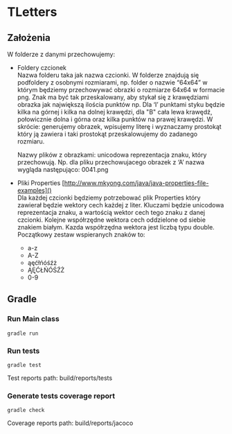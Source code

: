 # TLetters

## Założenia

W folderze z danymi przechowujemy:

- Foldery czcionek<br/>
  Nazwa folderu taka jak nazwa czcionki. W folderze znajdują się podfoldery z osobnymi rozmiarami, np. folder o nazwie “64x64” w którym będziemy przechowywać obrazki o rozmiarze 64x64 w formacie png.
  Znak ma być tak przeskalowany, aby stykał się z krawędziami obrazka jak największą ilościa punktów np. Dla ‘I’ punktami styku będzie kilka na górnej i kilka na dolnej krawędzi, dla "B" cała lewa krawędź, połowicznie dolna i górna oraz kilka punktów na prawej krawędzi. W skrócie: generujemy obrazek, wpisujemy literę i wyznaczamy prostokąt który ją zawiera i taki prostokąt przeskalowujemy do zadanego rozmiaru.

  Nazwy plików z obrazkami: unicodowa reprezentacja znaku, który przechowują.
  Np. dla pliku przechowujacego obrazek z ‘A’ nazwa wygląda następująco: 0041.png

- Pliki Properties [http://www.mkyong.com/java/java-properties-file-examples]()<br/>
  Dla każdej czcionki będziemy potrzebować plik Properties który zawierał będzie wektory cech każdej z liter.
  Kluczami będzie unicodowa reprezentacja znaku, a wartością wektor cech tego znaku z danej czcionki.
  Kolejne współrzędne wektora cech oddzielone od siebie znakiem białym.
  Kazda współrzędna wektora jest liczbą typu double.
  Początkowy zestaw wspieranych znaków to:
  * a-z	
  * A-Z
  * ąęćłńóśźż
  * ĄĘĆŁŃÓŚŹŻ
  * 0-9
  
## Gradle

### Run Main class
```shell
gradle run
```

### Run tests
```shell
gradle test
```
Test reports path: build/reports/tests

### Generate tests coverage report
```shell
gradle check
```
Coverage reports path: build/reports/jacoco